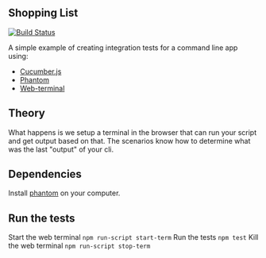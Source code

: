 ## Shopping List
[![Build Status](https://travis-ci.org/blainesch/shopping-list.svg?branch=master)](https://travis-ci.org/blainesch/shopping-list)

A simple example of creating integration tests for a command line app using:
* [Cucumber.js](https://www.npmjs.com/package/cucumber)
* [Phantom](https://www.npmjs.com/package/phantom)
* [Web-terminal](https://www.npmjs.com/package/web-terminal)

## Theory
What happens is we setup a terminal in the browser that can run your script and get output based on that. The scenarios know how to determine what was the last "output" of your cli.

## Dependencies
Install [phantom](http://phantomjs.org/) on your computer.

## Run the tests
Start the web terminal `npm run-script start-term`
Run the tests `npm test`
Kill the web terminal `npm run-script stop-term`
